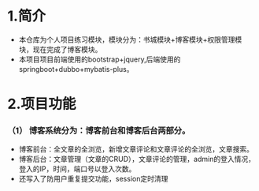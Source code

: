 # 1.简介
* 本仓库为个人项目练习模块，模块分为：书城模块+博客模块+权限管理模块，现在完成了博客模块。
* 本项目项目前端使用的bootstrap+jquery,后端使用的springboot+dubbo+mybatis-plus。
# 2.项目功能
### （1） 博客系统分为：博客前台和博客后台两部分。
* 博客前台：全文章的全浏览，新增文章评论和文章评论的全浏览，文章搜索。
* 博客后台：文章管理（文章的CRUD），文章评论的管理，admin的登入情况，登入的IP，时间，端口号以登入次数。
* 还写入了防用户重复提交功能，session定时清理
